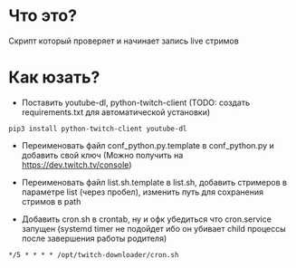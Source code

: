 # Что это?

Скрипт который проверяет и начинает запись live стримов

# Как юзать?

* Поставить youtube-dl, python-twitch-client (TODO: создать requirements.txt для автоматической установки)

`pip3 install python-twitch-client youtube-dl`

* Переименовать файл conf_python.py.template в conf_python.py и добавить свой ключ (Можно получить на https://dev.twitch.tv/console)

* Переименовать файл list.sh.template в list.sh, добавить стримеров в параметре list (через пробел), изменить путь для сохранения стримов в path

* Добавить cron.sh в crontab, ну и офк убедиться что cron.service запущен (systemd timer не подойдет ибо он убивает child процессы после завершения работы родителя)

`*/5 * * * * /opt/twitch-downloader/cron.sh`


